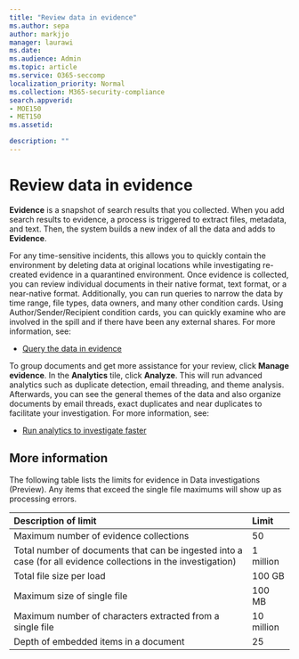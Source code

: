```yaml
---
title: "Review data in evidence"
ms.author: sepa
author: markjjo
manager: laurawi
ms.date: 
ms.audience: Admin
ms.topic: article
ms.service: O365-seccomp
localization_priority: Normal
ms.collection: M365-security-compliance 
search.appverid: 
- MOE150
- MET150
ms.assetid: 

description: ""
---
```


# Review data in evidence

**Evidence** is a snapshot of search results that you collected. When you add search results to evidence, a process is triggered to extract files, metadata, and text. Then, the system builds a new index of all the data and adds to **Evidence**. 

For any time-sensitive incidents, this allows you to quickly contain the environment by deleting data at original locations while investigating re-created evidence in a quarantined environment. Once evidence is collected, you can review individual documents in their native format, text format, or a near-native format. Additionally, you can run queries to narrow the data by time range, file types, data owners, and many other condition cards. Using Author/Sender/Recipient condition cards, you can quickly examine who are involved in the spill and if there have been any external shares. For more information, see:

  - [Query the data in evidence](evidence-query.md)

To group documents and get more assistance for your review, click **Manage evidence**. In the **Analytics** tile, click **Analyze**. This will run advanced analytics such as duplicate detection, email threading, and theme analysis. Afterwards, you can see the general themes of the data and also organize documents by email threads, exact duplicates and near duplicates to facilitate your investigation. For more information, see:

  - [Run analytics to investigate faster](run-analytics-to-investigate-faster.md)

## More information

The following table lists the limits for evidence in Data investigations (Preview).  Any items that exceed the single file maximums will show up as processing errors.
    
  |**Description of limit**|**Limit**|
  |:-----|:-----|
  |Maximum number of evidence collections  <br/> |50  <br/> |
  |Total number of documents that can be ingested into a case (for all evidence collections in the investigation)  <br/> |1 million  <br/> |
  |Total file size per load  <br/> |100 GB  <br/> |
  |Maximum size of single file   <br/> |100 MB  <br/> |
  |Maximum number of characters extracted from a single file  <br/> |10 million  <br/> |
  |Depth of embedded items in a document  <br/> |25  <br/> |
  